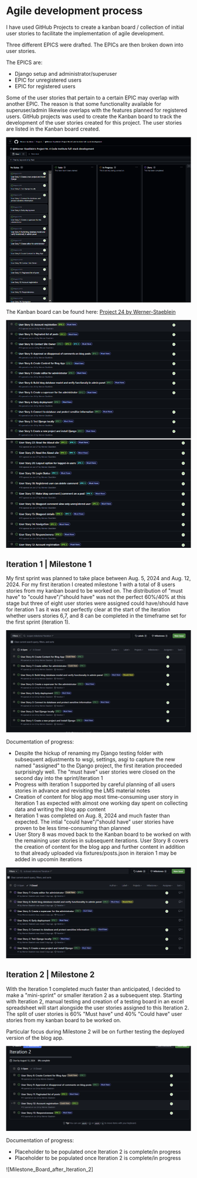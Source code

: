 # Agile development process

I have used GitHub Projects to create a kanban board / collection of initial user stories to facilitate the implementation of agile development.

Three different EPICS were drafted. The EPICs are then broken down into user stories. 

The EPICS are:
-	Django setup and administrator/superuser
-	EPIC for unregistered users
-	EPIC for registered users

Some of the user stories that pertain to a certain EPIC may overlap with another EPIC. The reason is that some functionality available for superuser/admin likewise overlaps with the features planned for registered users.
GitHub projects was used to create the Kanban board to track the development of the user stories created for this project. The user stories are listed in the Kanban board created.

![Initial_Kanban_Board](docs/agile/initial_kanban_board_at_start_of_project.png)

The Kanban board can be found here: 
[Project 24 by Werner-Staeblein](https://github.com/users/Werner-Staeblein/projects/24)

![Initial_Labeling](docs/agile/initial_labeling_at_start_of_project_part1.png)
![Initial_Labeling](docs/agile/initial_labeling_at_start_of_project_part2.png)

## Iteration 1 | Milestone 1

My first sprint was planned to take place between Aug. 5, 2024 and Aug. 12, 2024. For my first iteration I created milestone 1 with a total of 8 users stories from my kanban board to be worked on.
The distribution of "must have" to "could have"/"should have" was not the perfect 60%/40% at this stage but three of eight user stories were assigned could have/should have for iteration 1 as it was
not perfectly clear at the start of the iteration whether users stories 6,7, and 8 can be completed in the timeframe set for the first sprint (iteration 1).

![Iteration_1_milestone](docs/agile/iteration_1_milestone.png)

Documentation of progress:

- Despite the hickup of renaming my Django testing folder with subsequent adjustments to wsgi, settings, asgi to capture the new named "assigned" to the Django project, the first iteration proceeded surprisingly well. The "must have" user stories were closed on the second day into the sprint/iteration 1
- Progress with iteration 1 supported by careful planning of all users stories in advance and revisiting the LMS material notes
- Creation of content for blog app most time-consuming user story in Iteration 1 as expected with almost one working day spent on collecting data and writing the blog app content
- Iteration 1 was completed on Aug. 8, 2024 and much faster than expected. The intial "could have"/"should have" user stories have proven to be less time-consuming than planned
- User Story 8 was moved back to the Kanban board to be worked on with the remaining user stories in subsequent iterations. User Story 8 covers the creation of content for the blog app and further content in addition to that already uploaded via fixtures/posts.json in iteraion 1 may be added in upcomin iterations

![Milestone_Board_after_Iteration_1](docs/agile/iteration_1_milestone_board_after_iteration_1_completed.png)


## Iteration 2 | Milestone 2

With the Iteration 1 completed much faster than anticipated, I decided to make a "mini-sprint" or smaller iteration 2 as a subsequent step.
Starting with Iteration 2, manual testing and creation of a testing board in an excel spreadsheet will start alongside the user stories assigned to this Iteration 2. The split of user stories is 60% "Must have" und 40% "Could have" user stories from my kanban board to be worked on.

Particular focus during Milestone 2 will be on further testing the deployed version of the blog app.

![Iteration_1_milestone](docs/agile/iteration_2_milestone.png)

Documentation of progress:

- Placeholder to be populated once Iteration 2 is complete/in progress
- Placeholder to be populated once Iteration 2 is complete/in progress
  
![Milestone_Board_after_Iteration_2]



